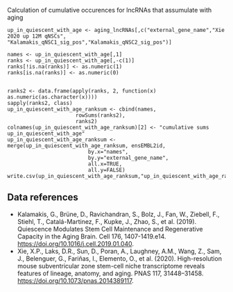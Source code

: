Calculation of cumulative occurences for lncRNAs that assumulate with aging


```{r}
up_in_quiescent_with_age <- aging_lncRNAs[,c("external_gene_name","Xie 2020 up 12M qNSCs", "Kalamakis_qNSC1_sig_pos","Kalamakis_qNSC2_sig_pos")]

names <- up_in_quiescent_with_age[,1]
ranks <- up_in_quiescent_with_age[,-c(1)]
ranks[!is.na(ranks)] <- as.numeric(1)
ranks[is.na(ranks)] <- as.numeric(0)


ranks2 <- data.frame(apply(ranks, 2, function(x) as.numeric(as.character(x))))
sapply(ranks2, class)
up_in_quiescent_with_age_ranksum <- cbind(names,
                      rowSums(ranks2),
                      ranks2)
colnames(up_in_quiescent_with_age_ranksum)[2] <- "cumulative sums up_in_quiescent_with_age"
up_in_quiescent_with_age_ranksum <- merge(up_in_quiescent_with_age_ranksum, ensEMBL2id,
                          by.x="names",
                          by.y="external_gene_name",
                          all.x=TRUE,
                          all.y=FALSE)
write.csv(up_in_quiescent_with_age_ranksum,"up_in_quiescent_with_age_ranksum.csv")
```
## Data references
- Kalamakis, G., Brüne, D., Ravichandran, S., Bolz, J., Fan, W., Ziebell, F., Stiehl, T., Catalá-Martinez, F., Kupke, J., Zhao, S., et al. (2019). Quiescence Modulates Stem Cell Maintenance and Regenerative Capacity in the Aging Brain. Cell 176, 1407-1419.e14. https://doi.org/10.1016/j.cell.2019.01.040.
- Xie, X.P., Laks, D.R., Sun, D., Poran, A., Laughney, A.M., Wang, Z., Sam, J., Belenguer, G., Fariñas, I., Elemento, O., et al. (2020). High-resolution mouse subventricular zone stem-cell niche transcriptome reveals features of lineage, anatomy, and aging. PNAS 117, 31448–31458. https://doi.org/10.1073/pnas.2014389117.
